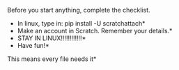 Before you start anything, complete the checklist.


* In linux, type in: pip install -U scratchattach*
* Make an account in Scratch. Remember your details.*
* STAY IN LINUX!!!!!!!!!!!!*
* Have fun!*
    
This means every file needs it*
